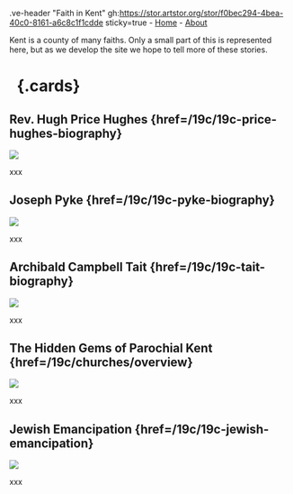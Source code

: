 .ve-header "Faith in Kent" gh:https://stor.artstor.org/stor/f0bec294-4bea-40c0-8161-a6c8c1f1cdde sticky=true
    - [Home](/)
    - [About](/about)

Kent is a county of many faiths. Only a small part of this is represented here, but as we develop the site we hope to tell more of these stories.

# &nbsp; {.cards}

## Rev. Hugh Price Hughes {href=/19c/19c-price-hughes-biography}

![](https://iiif.juncture-digital.org/thumbnail?url=https://raw.githubusercontent.com/kent-map/kent/main/20c/images/redlandscape.jpg)

xxx

## Joseph Pyke {href=/19c/19c-pyke-biography}

![](https://iiif.juncture-digital.org/thumbnail?url=https://raw.githubusercontent.com/kent-map/kent/main/20c/images/redlandscape.jpg)

xxx

## Archibald Campbell Tait {href=/19c/19c-tait-biography}

![](https://iiif.juncture-digital.org/thumbnail?url=https://raw.githubusercontent.com/kent-map/kent/main/20c/images/redlandscape.jpg)

xxx

## The Hidden Gems of Parochial Kent {href=/19c/churches/overview}

![](https://iiif.juncture-digital.org/thumbnail?url=https://raw.githubusercontent.com/kent-map/kent/main/20c/images/redlandscape.jpg)

xxx

## Jewish Emancipation {href=/19c/19c-jewish-emancipation}

![](https://iiif.juncture-digital.org/thumbnail?url=https://raw.githubusercontent.com/kent-map/kent/main/20c/images/redlandscape.jpg)

xxx
